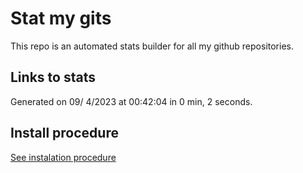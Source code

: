 # Stat my gits

This repo is an automated stats builder for all my github repositories.

## Links to stats


Generated on 09/ 4/2023 at 00:42:04 in 0 min, 2 seconds.

## Install procedure

[See instalation procedure](./src/install.md)
